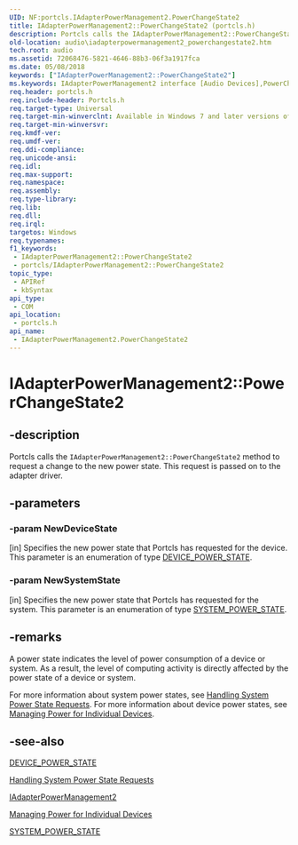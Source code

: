 ```yaml
---
UID: NF:portcls.IAdapterPowerManagement2.PowerChangeState2
title: IAdapterPowerManagement2::PowerChangeState2 (portcls.h)
description: Portcls calls the IAdapterPowerManagement2::PowerChangeState2 method to request a change to the new power state. This request is passed on to the adapter driver.
old-location: audio\iadapterpowermanagement2_powerchangestate2.htm
tech.root: audio
ms.assetid: 72068476-5821-4646-88b3-06f3a1917fca
ms.date: 05/08/2018
keywords: ["IAdapterPowerManagement2::PowerChangeState2"]
ms.keywords: IAdapterPowerManagement2 interface [Audio Devices],PowerChangeState2 method, IAdapterPowerManagement2.PowerChangeState2, IAdapterPowerManagement2::PowerChangeState2, PowerChangeState2, PowerChangeState2 method [Audio Devices], PowerChangeState2 method [Audio Devices],IAdapterPowerManagement2 interface, audio.iadapterpowermanagement2_powerchangestate2, audmp-routines_d145e24a-5ef1-44a3-b51b-9ee2c8a89772.xml, portcls/IAdapterPowerManagement2::PowerChangeState2
req.header: portcls.h
req.include-header: Portcls.h
req.target-type: Universal
req.target-min-winverclnt: Available in Windows 7 and later versions of Windows.
req.target-min-winversvr: 
req.kmdf-ver: 
req.umdf-ver: 
req.ddi-compliance: 
req.unicode-ansi: 
req.idl: 
req.max-support: 
req.namespace: 
req.assembly: 
req.type-library: 
req.lib: 
req.dll: 
req.irql: 
targetos: Windows
req.typenames: 
f1_keywords:
 - IAdapterPowerManagement2::PowerChangeState2
 - portcls/IAdapterPowerManagement2::PowerChangeState2
topic_type:
 - APIRef
 - kbSyntax
api_type:
 - COM
api_location:
 - portcls.h
api_name:
 - IAdapterPowerManagement2.PowerChangeState2
---
```


# IAdapterPowerManagement2::PowerChangeState2


## -description

Portcls calls the <code>IAdapterPowerManagement2::PowerChangeState2</code> method to request a change to the new power state. This request is passed on to the adapter driver.

## -parameters

### -param NewDeviceState 

[in]
Specifies the new power state that Portcls has requested for the device. This parameter is an enumeration of type <a href="/windows-hardware/drivers/ddi/wudfddi/ne-wudfddi-_device_power_state">DEVICE_POWER_STATE</a>.

### -param NewSystemState 

[in]
Specifies the new power state that Portcls has requested for the system. This parameter is an enumeration of type <a href="/windows-hardware/drivers/ddi/wdm/ne-wdm-_system_power_state">SYSTEM_POWER_STATE</a>.

## -remarks

A power state indicates the level of power consumption of a device or system. As a result, the level of computing activity is directly affected by the power state of a device or system. 

For more information about system power states, see <a href="/windows-hardware/drivers/kernel/handling-system-power-state-requests">Handling System Power State Requests</a>. For more information about device power states, see <a href="/windows-hardware/drivers/kernel/managing-power-for-individual-devices">Managing Power for Individual Devices</a>.

## -see-also

<a href="/windows-hardware/drivers/ddi/wudfddi/ne-wudfddi-_device_power_state">DEVICE_POWER_STATE</a>



<a href="/windows-hardware/drivers/kernel/handling-system-power-state-requests">Handling System Power State Requests</a>



<a href="/windows-hardware/drivers/ddi/portcls/nn-portcls-iadapterpowermanagement2">IAdapterPowerManagement2</a>



<a href="/windows-hardware/drivers/kernel/managing-power-for-individual-devices">Managing Power for Individual Devices</a>



<a href="/windows-hardware/drivers/ddi/wdm/ne-wdm-_system_power_state">SYSTEM_POWER_STATE</a>